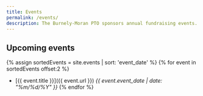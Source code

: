 ```yaml
---
title: Events
permalink: /events/
description: The Burnely-Moran PTO sponsors annual fundraising events. Our signature events are the Walk-a-Thon, Sock Hop, Color Run, and Spring Fling!
---
```


## Upcoming events

{% assign sortedEvents = site.events | sort: 'event_date' %}
{% for event in sortedEvents offset:2 %}
  * [{{ event.title }}]({{ event.url }})
    _{{ event.event_date | date: "%m/%d/%Y" }}_
{% endfor %}

